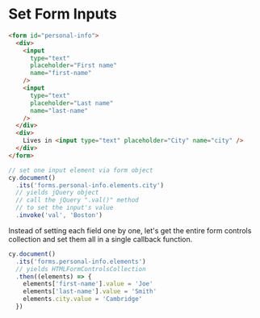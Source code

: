 # Set Form Inputs

<!-- fiddle Set form inputs -->

```html
<form id="personal-info">
  <div>
    <input
      type="text"
      placeholder="First name"
      name="first-name"
    />
    <input
      type="text"
      placeholder="Last name"
      name="last-name"
    />
  </div>
  <div>
    Lives in <input type="text" placeholder="City" name="city" />
  </div>
</form>
```

```js skip
// set one input element via form object
cy.document()
  .its('forms.personal-info.elements.city')
  // yields jQuery object
  // call the jQuery ".val()" method
  // to set the input's value
  .invoke('val', 'Boston')
```

Instead of setting each field one by one, let's get the entire form controls collection and set them all in a single callback function.

```js
cy.document()
  .its('forms.personal-info.elements')
  // yields HTMLFormControlsCollection
  .then((elements) => {
    elements['first-name'].value = 'Joe'
    elements['last-name'].value = 'Smith'
    elements.city.value = 'Cambridge'
  })
```

<!-- fiddle-end -->
